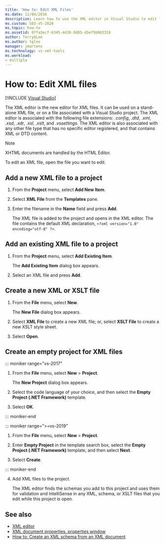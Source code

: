 ```yaml
---
title: 'How to: Edit XML Files'
ms.date: 11/04/2016
description: Learn how to use the XML editor in Visual Studio to edit files that contain XML or DTD content.
ms.custom: SEO-VS-2020
ms.topic: how-to
ms.assetid: 07fa3ecf-6345-4d30-9d85-d5ef5b083319
author: TerryGLee
ms.author: tglee
manager: jmartens
ms.technology: vs-xml-tools
ms.workload:
- multiple
---
```

# How to: Edit XML files

 [!INCLUDE [Visual Studio](~/includes/applies-to-version/vs-not-mac.md)]

The XML editor is the new editor for XML files. It can be used on a stand-alone XML file, or on a file associated with a Visual Studio project. The XML editor is associated with the following file extensions: *.config*, *.dtd*, *.xml*, *.xsd*, *.xdr*, *.xsl*, *.xslt*, and *.vssettings*. The XML editor is also associated with any other file type that has no specific editor registered, and that contains XML or DTD content.

> [!NOTE]
> XHTML documents are handled by the HTML Editor.

To edit an XML file, open the file you want to edit.

## Add a new XML file to a project

1. From the **Project** menu, select **Add New Item**.

2. Select **XML File** from the **Templates** pane.

3. Enter the filename in the **Name** field and press **Add**.

   The XML file is added to the project and opens in the XML editor. The file contains the default XML declaration, `<?xml version="1.0" encoding="utf-8" ?>`.

## Add an existing XML file to a project

1. From the **Project** menu, select **Add Existing Item**.

   The **Add Existing Item** dialog box appears.

2. Select an XML file and press **Add**.

## Create a new XML or XSLT file

1. From the **File** menu, select **New**.

   The **New File** dialog box appears.

2. Select **XML File** to create a new XML file; or, select **XSLT File** to create a new XSLT style sheet.

3. Select **Open**.

## Create an empty project for XML files

::: moniker range="vs-2017"

1. From the **File** menu, select **New** > **Project**.

   The **New Project** dialog box appears.

2. Select the code language of your choice, and then select the **Empty Project (.NET Framework)** template.

3. Select **OK**.

::: moniker-end

::: moniker range=">=vs-2019"

1. From the **File** menu, select **New** > **Project**.

2. Enter **Empty Project** in the template search box, select the **Empty Project (.NET Framework)** template, and then select **Next**.

3. Select **Create**.

::: moniker-end

4. Add XML files to the project.

   The XML editor finds the schemas you add to this project and uses them for validation and IntelliSense in any XML, schema, or XSLT files that you edit while this project is open.

## See also

- [XML editor](../xml-tools/xml-editor.md)
- [XML document properties, properties window](../xml-tools/xml-document-properties-properties-window.md)
- [How to: Create an XML schema from an XML document](../xml-tools/how-to-create-an-xml-schema-from-an-xml-document.md)
